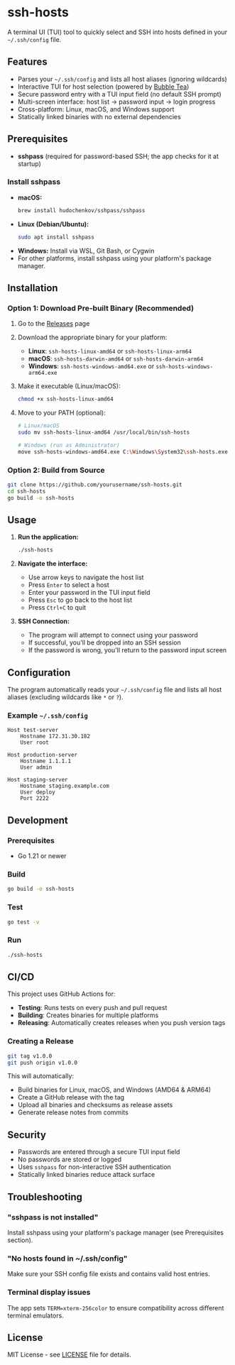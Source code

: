 # ssh-hosts

A terminal UI (TUI) tool to quickly select and SSH into hosts defined in your `~/.ssh/config` file.

## Features
- Parses your `~/.ssh/config` and lists all host aliases (ignoring wildcards)
- Interactive TUI for host selection (powered by [Bubble Tea](https://github.com/charmbracelet/bubbletea))
- Secure password entry with a TUI input field (no default SSH prompt)
- Multi-screen interface: host list → password input → login progress
- Cross-platform: Linux, macOS, and Windows support
- Statically linked binaries with no external dependencies

## Prerequisites
- **sshpass** (required for password-based SSH; the app checks for it at startup)

### Install sshpass
- **macOS:**
  ```sh
  brew install hudochenkov/sshpass/sshpass
  ```
- **Linux (Debian/Ubuntu):**
  ```sh
  sudo apt install sshpass
  ```
- **Windows:** Install via WSL, Git Bash, or Cygwin
- For other platforms, install sshpass using your platform's package manager.

## Installation

### Option 1: Download Pre-built Binary (Recommended)

1. Go to the [Releases](https://github.com/yourusername/ssh-hosts/releases) page
2. Download the appropriate binary for your platform:
   - **Linux**: `ssh-hosts-linux-amd64` or `ssh-hosts-linux-arm64`
   - **macOS**: `ssh-hosts-darwin-amd64` or `ssh-hosts-darwin-arm64`
   - **Windows**: `ssh-hosts-windows-amd64.exe` or `ssh-hosts-windows-arm64.exe`

3. Make it executable (Linux/macOS):
   ```sh
   chmod +x ssh-hosts-linux-amd64
   ```

4. Move to your PATH (optional):
   ```sh
   # Linux/macOS
   sudo mv ssh-hosts-linux-amd64 /usr/local/bin/ssh-hosts
   
   # Windows (run as Administrator)
   move ssh-hosts-windows-amd64.exe C:\Windows\System32\ssh-hosts.exe
   ```

### Option 2: Build from Source

```sh
git clone https://github.com/yourusername/ssh-hosts.git
cd ssh-hosts
go build -o ssh-hosts
```

## Usage

1. **Run the application:**
   ```sh
   ./ssh-hosts
   ```

2. **Navigate the interface:**
   - Use arrow keys to navigate the host list
   - Press `Enter` to select a host
   - Enter your password in the TUI input field
   - Press `Esc` to go back to the host list
   - Press `Ctrl+C` to quit

3. **SSH Connection:**
   - The program will attempt to connect using your password
   - If successful, you'll be dropped into an SSH session
   - If the password is wrong, you'll return to the password input screen

## Configuration

The program automatically reads your `~/.ssh/config` file and lists all host aliases (excluding wildcards like `*` or `?`).

### Example `~/.ssh/config`
```
Host test-server
    Hostname 172.31.30.182
    User root

Host production-server
    Hostname 1.1.1.1
    User admin

Host staging-server
    Hostname staging.example.com
    User deploy
    Port 2222
```

## Development

### Prerequisites
- Go 1.21 or newer

### Build
```sh
go build -o ssh-hosts
```

### Test
```sh
go test -v
```

### Run
```sh
./ssh-hosts
```

## CI/CD

This project uses GitHub Actions for:

- **Testing**: Runs tests on every push and pull request
- **Building**: Creates binaries for multiple platforms
- **Releasing**: Automatically creates releases when you push version tags

### Creating a Release
```sh
git tag v1.0.0
git push origin v1.0.0
```

This will automatically:
- Build binaries for Linux, macOS, and Windows (AMD64 & ARM64)
- Create a GitHub release with the tag
- Upload all binaries and checksums as release assets
- Generate release notes from commits

## Security

- Passwords are entered through a secure TUI input field
- No passwords are stored or logged
- Uses `sshpass` for non-interactive SSH authentication
- Statically linked binaries reduce attack surface

## Troubleshooting

### "sshpass is not installed"
Install sshpass using your platform's package manager (see Prerequisites section).

### "No hosts found in ~/.ssh/config"
Make sure your SSH config file exists and contains valid host entries.

### Terminal display issues
The app sets `TERM=xterm-256color` to ensure compatibility across different terminal emulators.

## License

MIT License - see [LICENSE](LICENSE) file for details. 